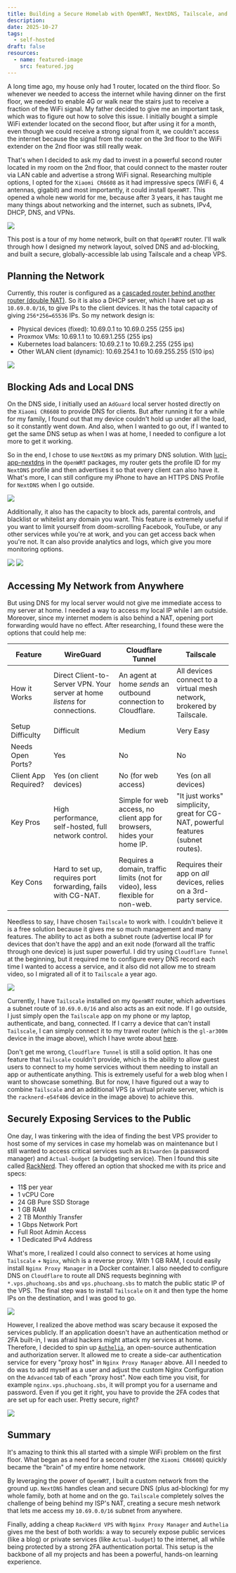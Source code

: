 ```yaml
---
title: Building a Secure Homelab with OpenWRT, NextDNS, Tailscale, and a VPS
description:
date: 2025-10-27
tags:
  - self-hosted
draft: false
resources:
  - name: featured-image
    src: featured.jpg
---
```

A long time ago, my house only had 1 router, located on the third floor. So whenever we needed to access the internet while having dinner on the first floor, we needed to enable 4G or walk near the stairs just to receive a fraction of the WiFi signal. My father decided to give me an important task, which was to figure out how to solve this issue. I initially bought a simple WiFi extender located on the second floor, but after using it for a month, even though we could receive a strong signal from it, we couldn't access the internet because the signal from the router on the 3rd floor to the WiFi extender on the 2nd floor was still really weak.

That's when I decided to ask my dad to invest in a powerful second router located in my room on the 2nd floor, that could connect to the master router via LAN cable and advertise a strong WiFi signal. Researching multiple options, I opted for the `Xiaomi CR6608` as it had impressive specs (WiFi 6, 4 antennas, gigabit) and most importantly, it could install `OpenWRT`. This opened a whole new world for me, because after 3 years, it has taught me many things about networking and the internet, such as subnets, IPv4, DHCP, DNS, and VPNs.

![](https://i.ibb.co/7JgG4FP6/image.png)

This post is a tour of my home network, built on that `OpenWRT` router. I'll walk through how I designed my network layout, solved DNS and ad-blocking, and built a secure, globally-accessible lab using Tailscale and a cheap VPS.


## Planning the Network
Currently, this router is configured as a [cascaded router behind another router (double NAT)](https://openwrt.org/docs/guide-user/network/switch_router_gateway_and_nat#openwrt_as_cascaded_router_behind_another_router_double_nat). So it is also a DHCP server, which I have set up as `10.69.0.0/16`, to give IPs to the client devices. It has the total capacity of giving `256*256=65536` IPs. So my network design is:
- Physical devices (fixed): 10.69.0.1 to 10.69.0.255 (255 ips)
- Proxmox VMs: 10.69.1.1 to 10.69.1.255 (255 ips)
- Kubernetes load balancers: 10.69.2.1 to 10.69.2.255 (255 ips)
- Other WLAN client (dynamic): 10.69.254.1 to 10.69.255.255 (510 ips)

![](https://i.ibb.co/DP4jbkXw/image.png)


## Blocking Ads and Local DNS
On the DNS side, I initially used an `AdGuard` local server hosted directly on the `Xiaomi CR6608` to provide DNS for clients. But after running it for a while for my family, I found out that my device couldn't hold up under all the load, so it constantly went down. And also, when I wanted to go out, if I wanted to get the same DNS setup as when I was at home, I needed to configure a lot more to get it working.

So in the end, I chose to use `NextDNS` as my primary DNS solution. With [luci-app-nextdns](https://github.com/nextdns/nextdns/wiki/OpenWRT) in the `OpenWRT` packages, my router gets the profile ID for my `NextDNS` profile and then advertises it so that every client can also have it. What's more, I can still configure my iPhone to have an HTTPS DNS Profile for `NextDNS` when I go outside.

![](https://i.ibb.co/Qjbs3PVs/image.png)

Additionally, it also has the capacity to block ads, parental controls, and blacklist or whitelist any domain you want. This feature is extremely useful if you want to limit yourself from doom-scrolling Facebook, YouTube, or any other services while you're at work, and you can get access back when you're not. It can also provide analytics and logs, which give you more monitoring options.

![](https://i.ibb.co/kgSGh2Zs/image.png)
![](https://i.ibb.co/TDNS8ZGR/image.png)


## Accessing My Network from Anywhere
But using DNS for my local server would not give me immediate access to my server at home. I needed a way to access my local IP while I am outside. Moreover, since my internet modem is also behind a NAT, opening port forwarding would have no effect. After researching, I found these were the options that could help me:

|Feature|WireGuard|Cloudflare Tunnel|Tailscale|
|---|---|---|---|
|How it Works|Direct Client-to-Server VPN. Your server at home _listens_ for connections.|An agent at home _sends_ an outbound connection to Cloudflare.|All devices connect to a virtual mesh network, brokered by Tailscale.|
|Setup Difficulty|Difficult|Medium|Very Easy|
|Needs Open Ports?|Yes|No|No|
|Client App Required?|Yes (on client devices)|No (for web access)|Yes (on all devices)|
|Key Pros|High performance, self-hosted, full network control.|Simple for web access, no client app for browsers, hides your home IP.|"It just works" simplicity, great for CG-NAT, powerful features (subnet routes).|
|Key Cons|Hard to set up, requires port forwarding, fails with CG-NAT.|Requires a domain, traffic limits (not for video), less flexible for non-web.|Requires their app on _all_ devices, relies on a 3rd-party service.|

Needless to say, I have chosen `Tailscale` to work with. I couldn't believe it is a free solution because it gives me so much management and many features. The ability to act as both a subnet route (advertise local IP for devices that don't have the app) and an exit node (forward all the traffic through one device) is just super powerful. I did try using `Cloudflare Tunnel` at the beginning, but it required me to configure every DNS record each time I wanted to access a service, and it also did not allow me to stream video, so I migrated all of it to `Tailscale` a year ago.

![](https://i.ibb.co/8DM5Bswh/image.png)

Currently, I have `Tailscale` installed on my `OpenWRT` router, which advertises a subnet route of `10.69.0.0/16` and also acts as an exit node. If I go outside, I just simply open the `Tailscale` app on my phone or my laptop, authenticate, and bang, connected. If I carry a device that can't install `Tailscale`, I can simply connect it to my travel router (which is the `gl-ar300m` device in the image above), which I have wrote about [here](https://phuchoang.sbs/posts/self-hosted-travel-router/).

Don't get me wrong, `Cloudflare Tunnel` is still a solid option. It has one feature that `Tailscale` couldn't provide, which is the ability to allow guest users to connect to my home services without them needing to install an app or authenticate anything. This is extremely useful for a web blog when I want to showcase something. But for now, I have figured out a way to combine `Tailscale` and an additional VPS (a virtual private server, which is the `racknerd-e54f406` device in the image above) to achieve this.

## Securely Exposing Services to the Public
One day, I was tinkering with the idea of finding the best VPS provider to host some of my services in case my homelab was on maintenance but I still wanted to access critical services such as `Bitwarden` (a password manager) and `Actual-budget` (a budgeting service). Then I found this site called [RackNerd](https://www.racknerd.com/). They offered an option that shocked me with its price and specs:
- 11$ per year
- 1 vCPU Core
- 24 GB Pure SSD Storage
- 1 GB RAM
- 2 TB Monthly Transfer
- 1 Gbps Network Port
- Full Root Admin Access
- 1 Dedicated IPv4 Address

What's more, I realized I could also connect to services at home using `Tailscale` + `Nginx`, which is a reverse proxy. With 1 GB RAM, I could easily install `Nginx Proxy Manager` in a Docker container. I also needed to configure DNS on `Cloudflare` to route all DNS requests beginning with `*.vps.phuchoang.sbs` and `vps.phuchoang.sbs` to match the public static IP of the VPS. The final step was to install `Tailscale` on it and then type the home IPs on the destination, and I was good to go.

![](https://i.ibb.co/nNWqDvzh/image.png)

However, I realized the above method was scary because it exposed the services publicly. If an application doesn't have an authentication method or 2FA built-in, I was afraid hackers might attack my services at home. Therefore, I decided to spin up [`Authelia`](https://www.google.com/search?q=%5Bhttps://www.authelia.com/overview/authentication/introduction/%5D\(https://www.authelia.com/overview/authentication/introduction/\)&authuser=2), an open-source authentication and authorization server. It allowed me to create a side-car authentication service for every "proxy host" in `Nginx Proxy Manager` above. All I needed to do was to add myself as a user and adjust the custom Nginx Configuration on the `Advanced` tab of each "proxy host". Now each time you visit, for example `nginx.vps.phuchoang.sbs`, it will prompt you for a username and password. Even if you get it right, you have to provide the 2FA codes that are set up for each user. Pretty secure, right?

![](https://i.ibb.co/bgpmXzyY/image.png)

## Summary
It's amazing to think this all started with a simple WiFi problem on the first floor. What began as a need for a second router (the `Xiaomi CR6608`) quickly became the "brain" of my entire home network.

By leveraging the power of `OpenWRT`, I built a custom network from the ground up. `NextDNS` handles clean and secure DNS (plus ad-blocking) for my whole family, both at home and on the go. `Tailscale` completely solves the challenge of being behind my ISP's NAT, creating a secure mesh network that lets me access my `10.69.0.0/16` subnet from anywhere.

Finally, adding a cheap `RackNerd VPS` with `Nginx Proxy Manager` and `Authelia` gives me the best of both worlds: a way to securely expose public services (like a blog) or private services (like `Actual-budget`) to the internet, all while being protected by a strong 2FA authentication portal. This setup is the backbone of all my projects and has been a powerful, hands-on learning experience.